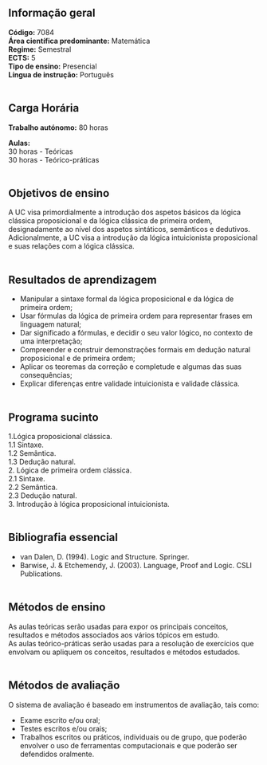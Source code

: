 ## Informação geral
**Código:** 7084
<br>**Área científica predominante:** Matemática
<br>**Regime:** Semestral
<br>**ECTS:** 5
<br>**Tipo de ensino:** Presencial
<br>**Língua de instrução:** Português
<br><br>
## Carga Horária
**Trabalho autónomo:** 80  horas

**Aulas:**
<br>30  horas  -  Teóricas
<br>30  horas  -  Teórico-práticas
<br><br>
## Objetivos de ensino
A UC visa primordialmente a introdução dos aspetos básicos da lógica clássica proposicional e da lógica clássica de primeira ordem, designadamente ao nível dos aspetos sintáticos, semânticos e dedutivos.
<br>Adicionalmente, a UC visa a introdução da lógica intuicionista proposicional e suas relações com a lógica clássica.
<br><br>
## Resultados de aprendizagem
- Manipular a sintaxe formal da lógica proposicional e da lógica de primeira ordem;
- Usar fórmulas da lógica de primeira ordem para representar frases em linguagem natural;
- Dar significado a fórmulas, e decidir o seu valor lógico, no contexto de uma interpretação;
- Compreender e construir demonstrações formais em dedução natural proposicional e de primeira ordem;
- Aplicar os teoremas da correção e completude e algumas das suas consequências;
- Explicar diferenças entre validade intuicionista e validade clássica.
<br><br>
## Programa sucinto
1.Lógica proposicional clássica.
<br>    1.1 Sintaxe.
<br>  1.2 Semântica.
<br>  1.3 Dedução natural.
<br>2. Lógica de primeira ordem clássica.
<br>  2.1 Sintaxe.
<br>  2.2 Semântica.
<br>  2.3 Dedução natural.
<br>3. Introdução à lógica proposicional intuicionista.
<br><br>
## Bibliografia essencial
* van Dalen, D. (1994). Logic and Structure. Springer.
* Barwise, J. & Etchemendy, J. (2003). Language, Proof and Logic. CSLI Publications.
<br><br>
## Métodos de ensino
As aulas teóricas serão usadas para expor os principais conceitos, resultados e métodos associados aos vários tópicos em estudo.
<br>As aulas teórico-práticas serão usadas para a resolução de exercícios que envolvam ou apliquem os conceitos, resultados e métodos estudados.
<br><br>
## Métodos de avaliação
O sistema de avaliação é baseado em instrumentos de avaliação, tais como:
- Exame escrito e/ou oral;
- Testes escritos e/ou orais;
- Trabalhos escritos ou práticos, individuais ou de grupo, que poderão envolver o uso de ferramentas computacionais e que poderão ser defendidos oralmente.
